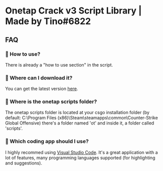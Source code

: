 # Onetap Crack v3 Script Library | Made by Tino#6822

## FAQ

### 📌 How to use?

There is already a "how to use section" in the script.

### 📌 Where can I download it?

You can get the latest version [here](https://github.com/SantinoCaruso/otv3-js-lib/releases/latest).

### 📌 Where is the onetap scripts folder?

The onetap scripts folder is located at your csgo installation folder (by default: C:\Program Files (x86)\Steam\steamapps\common\Counter-Strike Global Offensive) there's a folder named 'ot' and inside it, a folder called 'scripts'.

### 📌 Which coding app should I use?

I highly recommed using [Visual Studio Code](https://code.visualstudio.com/). It's a great application with a lot of features, many programming languages supported (for highlighting and suggestions).
